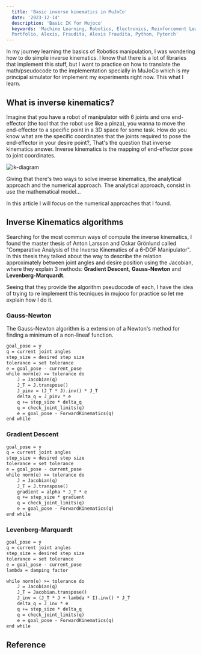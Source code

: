 ```yaml
---
  title: 'Basic inverse kinematics in MuJoCo'
  date: '2023-12-14'
  description: 'Basic IK for Mujoco'
  keywords: 'Machine Learning, Robotics, Electronics, Reinforcement Learning, Blog, 
  Portfolio, Alexis, Fraudita, Alexis Fraudita, Python, Pytorch'
---
```


In my journey learning the basics of Robotics manipulation, I was wondering how
to do simple inverse kinematics. I know that there is a lot of libraries that
implement this stuff, but I want to practice on how to translate the math/pseudocode 
to the implementation specially in MuJoCo which is my principal simulator for 
implement my experiments right now. This what I learn.

## What is inverse kinematics?

Imagine that you have a robot of manipulator with 6 joints and one end-effector 
(the tool that the robot use like a pinza), you wanna to move the end-effector
to a specific point in a 3D space for some task. How do you know what are the 
specific coordinates that the joints required to pose the end-effector in your desire point?,
That's the question that inverse kinematics answer. Inverse kinematics is the mapping
of end-effector pose to joint coordinates.

![ik-diagram](/images/ik-diagram.svg)

Giving that there's two ways to solve inverse kinematics, the analytical 
approach and the numerical approach. The analytical approach, consist in use the
mathematical model...


In this article I will focus on the numerical approaches that I found.

## Inverse Kinematics algorithms

Searching for the most commun ways of compute the inverse kinematics, I found the
master thesis of Anton Larsson and Oskar Grönlund called "Comparative Analysis of 
the Inverse Kinematics of a 6-DOF Manipulator". In this thesis they talked about
the way to describe the relation approximately between joint angles and desire 
position using the Jacobian, where they explain 3 methods: **Gradient Descent**, **Gauss-Newton**
and **Levenberg-Marquardt**.

Seeing that they provide the algorithm pseudocode of each, I have the idea of trying 
to re implement this tecniques in mujoco for practice so let me explain how I do it.


### Gauss-Newton 

The Gauss-Newton algorithm is a extension of a Newton's method for finding a 
minimum of a non-lineaf function. 

```latex
goal_pose = y
q = current joint angles
step_size = desired step size
tolerance = set tolerance
e = goal_pose - current_pose
while norm(e) >= tolerance do
    J = Jacobian(q)
    J_T = J.transpose()
    J_pinv = (J_T * J).inv() * J_T
    delta_q = J_pinv * e
    q += step_size * delta_q
    q = check_joint_limits(q)
    e = goal_pose - ForwardKinematics(q)
end while
```

### Gradient Descent

```latex
goal_pose = y
q = current joint angles
step_size = desired step size
tolerance = set tolerance
e = goal_pose - current_pose
while norm(e) >= tolerance do
    J = Jacobian(q)
    J_T = J.transpose()
    gradient = alpha * J_T * e
    q += step_size * gradient
    q = check_joint_limits(q)
    e = goal_pose - ForwardKinematics(q)
end while
```

### Levenberg-Marquardt 

```latex
goal_pose = y
q = current joint angles
step_size = desired step size
tolerance = set tolerance
e = goal_pose - current_pose
lambda = damping factor

while norm(e) >= tolerance do
    J = Jacobian(q)
    J_T = Jacobian.transpose()
    J_inv = (J_T * J + lambda * I).inv() * J_T
    delta_q = J_inv * e
    q += step_size * delta_q
    q = check_joint_limits(q)
    e = goal_pose - ForwardKinematics(q)
end while
```

## Reference


